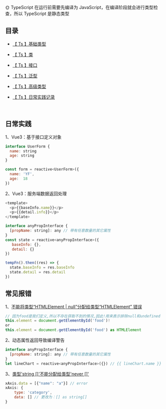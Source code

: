 🌞 TypeScript 在运行前需要先编译为 JavaScript，在编译阶段就会进行类型检查，所以 TypeScript 是静态类型

## 目录

* [【 Ts 】基础类型 ](https://github.com/yang1212/collection-about/issues/25)

* [【 Ts 】类 ](https://github.com/yang1212/collection-about/issues/10)

* [【 Ts 】接口 ](https://github.com/yang1212/collection-about/issues/26)

* [【 Ts 】泛型 ](https://github.com/yang1212/collection-about/issues/28)

* [【 Ts 】高级类型 ](https://github.com/yang1212/collection-about/issues/27)

* [【 Ts 】日常实践记录](https://github.com/yang1212/collection-about/issues/44)

<br/>

## 日常实践
1、Vue3：基于接口定义对象
````javaScript
interface UserForm {
  name: string
  age: string
}

const form = reactive<UserForm>({
  name: 'YF',
  age:  18
})
````

2、Vue3：服务端数据返回处理
````javaScript
<template>
  <p>{{baseInfo.name}}</p>
  <p>{{detail.info}}</p>
</template>

interface anyPropInterface {
  [propName: string]: any // 带有任意数量的其它属性
}
const state = reactive<anyPropInterface>({
   baseInfo: {},
   detail: {}
})

tempFn().then((res) => {
  state.baseInfo = res.baseInfo
  state.detail = res.detail
})
````
## 常见报错

1、[不能将类型“HTMLElement | null”分配给类型“HTMLElement” 错误](https://www.cnblogs.com/wangyang0210/p/15693372.html)
````javaScript
// 因为food是我们定义,所以不存在获取不到的情况,因此!用来表示排除null和undefined
this.element = document.getElementById('food')!
or
this.element = document.getElementById('food') as HTMLElement
````

2、动态属性返回导致编译警告
````javaScript
interface anyPropInterface {
  [propName: string]: any // 带有任意数量的其它属性
}
let lineChart = reactive<anyPropInterface>({}) // {{ lineChart.name }}
````

3、[类型'string []'不能分配给类型'never []'](https://mlog.club/article/5637149)
````javaScript
xAxis.data = [{"name": "a"}] // error
xAxis: {
    type: 'category',
    data: [] // 更改为：[] as string[] 
}
````
